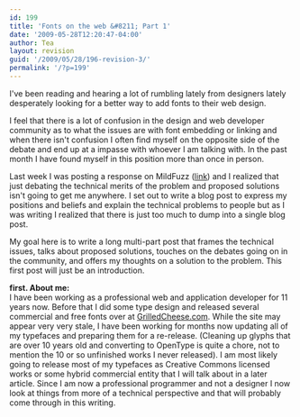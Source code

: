```yaml
---
id: 199
title: 'Fonts on the web &#8211; Part 1'
date: '2009-05-28T12:20:47-04:00'
author: Tea
layout: revision
guid: '/2009/05/28/196-revision-3/'
permalink: '/?p=199'
---
```


I've been reading and hearing a lot of rumbling lately from designers lately desperately looking for a better way to add fonts to their web design.

I feel that there is a lot of confusion in the design and web developer community as to what the issues are with font embedding or linking and when there isn't confusion I often find myself on the opposite side of the debate and end up at a impasse with whoever I am talking with. In the past month I have found myself in this position more than once in person.

Last week I was posting a response on MildFuzz ([link](http://mildfuzz.com/?p=64)) and I realized that just debating the technical merits of the problem and proposed solutions isn't going to get me anywhere. I set out to write a blog post to express my positions and beliefs and explain the technical problems to people but as I was writing I realized that there is just too much to dump into a single blog post.

My goal here is to write a long multi-part post that frames the technical issues, talks about proposed solutions, touches on the debates going on in the community, and offers my thoughts on a solution to the problem. This first post will just be an introduction.

**first. About me:**  
I have been working as a professional web and application developer for 11 years now. Before that I did some type design and released several commercial and free fonts over at [GrilledCheese.com](http://www.grilledcheese.com). While the site may appear very very stale, I have been working for months now updating all of my typefaces and preparing them for a re-release. (Cleaning up glyphs that are over 10 years old and converting to OpenType is quite a chore, not to mention the 10 or so unfinished works I never released). I am most likely going to release most of my typefaces as Creative Commons licensed works or some hybrid commercial entity that I will talk about in a later article. Since I am now a professional programmer and not a designer I now look at things from more of a technical perspective and that will probably come through in this writing.